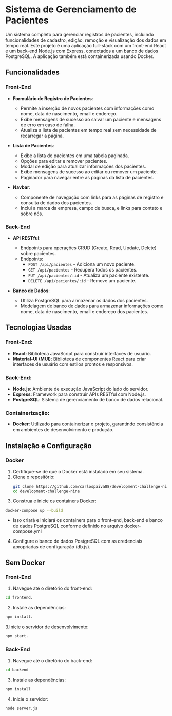 # **Sistema de Gerenciamento de Pacientes**

Um sistema completo para gerenciar registros de pacientes, incluindo funcionalidades de cadastro, edição, remoção e visualização dos dados em tempo real. Este projeto é uma aplicação full-stack com um front-end React e um back-end Node.js com Express, conectados a um banco de dados PostgreSQL. A aplicação também está containerizada usando Docker.

## **Funcionalidades**

### **Front-End**

- **Formulário de Registro de Pacientes**:
  - Permite a inserção de novos pacientes com informações como nome, data de nascimento, email e endereço.
  - Exibe mensagens de sucesso ao salvar um paciente e mensagens de erro em caso de falha.
  - Atualiza a lista de pacientes em tempo real sem necessidade de recarregar a página.

- **Lista de Pacientes**:
  - Exibe a lista de pacientes em uma tabela paginada.
  - Opções para editar e remover pacientes.
  - Modal de edição para atualizar informações dos pacientes.
  - Exibe mensagens de sucesso ao editar ou remover um paciente.
  - Paginador para navegar entre as páginas da lista de pacientes.

- **Navbar**:
  - Componente de navegação com links para as páginas de registro e consulta de dados dos pacientes.
  - Inclui a marca da empresa, campo de busca, e links para contato e sobre nós.

### **Back-End**

- **API RESTful**:
  - Endpoints para operações CRUD (Create, Read, Update, Delete) sobre pacientes.
  - Endpoints:
    - `POST /api/pacientes` - Adiciona um novo paciente.
    - `GET /api/pacientes` - Recupera todos os pacientes.
    - `PUT /api/pacientes/:id` - Atualiza um paciente existente.
    - `DELETE /api/pacientes/:id` - Remove um paciente.

- **Banco de Dados**:
  - Utiliza PostgreSQL para armazenar os dados dos pacientes.
  - Modelagem de banco de dados para armazenar informações como nome, data de nascimento, email e endereço dos pacientes.

## **Tecnologias Usadas**

### **Front-End**:
- **React**: Biblioteca JavaScript para construir interfaces de usuário.
- **Material-UI (MUI)**: Biblioteca de componentes React para criar interfaces de usuário com estilos prontos e responsivos.

### **Back-End**:
- **Node.js**: Ambiente de execução JavaScript do lado do servidor.
- **Express**: Framework para construir APIs RESTful com Node.js.
- **PostgreSQL**: Sistema de gerenciamento de banco de dados relacional.

### **Containerização**:
- **Docker**: Utilizado para containerizar o projeto, garantindo consistência em ambientes de desenvolvimento e produção.

## **Instalação e Configuração**

### **Docker**

1. Certifique-se de que o Docker está instalado em seu sistema.
2. Clone o repositório:
   ```bash
   git clone https://github.com/carlospaiva88/development-challenge-nine.git
   cd development-challenge-nine

3. Construa e inicie os containers Docker:
```bash
docker-compose up --build
```
- Isso criará e iniciará os containers para o front-end, back-end e banco de dados PostgreSQL conforme definido no arquivo docker-compose.yml

4. Configure o banco de dados PostgreSQL com as credenciais apropriadas de configuração (db.js).

## **Sem Docker**

### Front-End
1. Navegue até o diretório do front-end:
```bash
cd frontend.
```
2. Instale as dependências:
```bash
npm install.
```
3.Inicie o servidor de desenvolvimento:
```bash
npm start.
```
### Back-End
1. Navegue até o diretório do back-end:
```bash
cd backend
```
3. Instale as dependências:
```bash
npm install
```
4. Inicie o servidor:
```bash
node server.js
```
